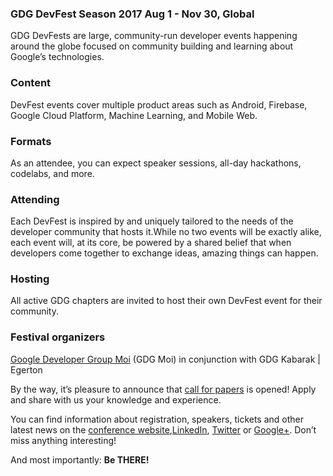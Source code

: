 ### GDG DevFest Season 2017 Aug 1 - Nov 30, Global

GDG DevFests are large, community-run developer events happening around the globe focused on community building and learning about Google’s technologies.

### Content

DevFest events cover multiple product areas such as Android, Firebase, Google Cloud Platform, Machine Learning, and Mobile Web. 

### Formats

As an attendee, you can expect speaker sessions, all-day hackathons, codelabs, and more. 

### Attending

Each DevFest is inspired by and uniquely tailored to the needs of the developer community that hosts it.While no two events will be exactly alike, each event will, at its core, be powered by a shared belief that when developers come together to exchange ideas, amazing things can happen.

### Hosting

All active GDG chapters are invited to host their own DevFest event for their community.

### Festival organizers

[Google Developer Group Moi](https://www.linkedin.com/company-beta/18101988/) (GDG Moi) in conjunction with GDG Kabarak | Egerton

By the way, it’s pleasure to announce that [call for papers]() is opened! Apply and share with us your knowledge and experience.

You can find information about registration, speakers, tickets and other latest news on the [conference website](),[LinkedIn](https://www.linkedin.com/company-beta/18101988/), [Twitter](https://twitter.com/intent/user?screen_name=GDGMoi) or [Google+](https://plus.google.com/u/0/b/100413733864528613887/+GdgmoiuniAppspotmain). Don’t miss anything interesting!

And most importantly: **Be THERE!**
